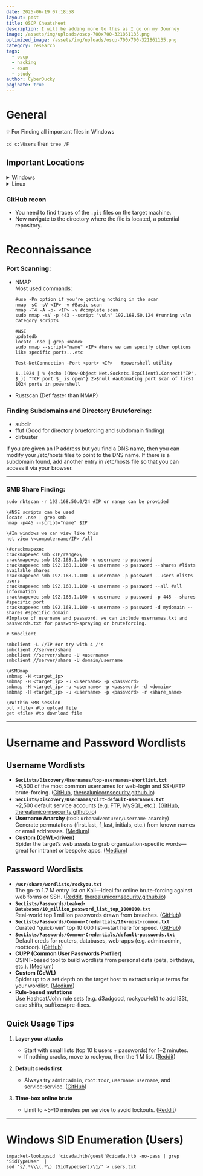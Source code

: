 ```yaml
---
date: 2025-06-19 07:18:58
layout: post
title: OSCP Cheatsheet
description: I will be adding more to this as I go on my Journey
image: /assets/img/uploads/oscp-700x700-321861135.png
optimized_image: /assets/img/uploads/oscp-700x700-321861135.png
category: research
tags:
  - oscp
  - hacking
  - exam
  - study
author: CyberDucky
paginate: true
---
```

# General

<aside>
💡 For Finding all important files in Windows

`cd c:\Users` then
`tree /F`

</aside>

## Important Locations

<details>
<summary>Windows</summary>
Windows
    

</details>
<details>
<summary>Linux</summary>
    
 

```
powershell
    /etc/passwd
    /etc/shadow
    /etc/aliases
    /etc/anacrontab
    /etc/apache2/apache2.conf
    /etc/apache2/httpd.conf
    /etc/apache2/sites-enabled/000-default.conf
    /etc/at.allow
    /etc/at.deny
    /etc/bashrc
    /etc/bootptab
    /etc/chrootUsers
    /etc/chttp.conf
    /etc/cron.allow
    /etc/cron.deny
    /etc/crontab
    /etc/cups/cupsd.conf
    /etc/exports
    /etc/fstab
    /etc/ftpaccess
    /etc/ftpchroot
    /etc/ftphosts
    /etc/groups
    /etc/grub.conf
    /etc/hosts
    /etc/hosts.allow
    /etc/hosts.deny
    /etc/httpd/access.conf
    /etc/httpd/conf/httpd.conf
    /etc/httpd/httpd.conf
    /etc/httpd/logs/access_log
    /etc/httpd/logs/access.log
    /etc/httpd/logs/error_log
    /etc/httpd/logs/error.log
    /etc/httpd/php.ini
    /etc/httpd/srm.conf
    /etc/inetd.conf
    /etc/inittab
    /etc/issue
    /etc/knockd.conf
    /etc/lighttpd.conf
    /etc/lilo.conf
    /etc/logrotate.d/ftp
    /etc/logrotate.d/proftpd
    /etc/logrotate.d/vsftpd.log
    /etc/lsb-release
    /etc/motd
    /etc/modules.conf
    /etc/motd
    /etc/mtab
    /etc/my.cnf
    /etc/my.conf
    /etc/mysql/my.cnf
    /etc/network/interfaces
    /etc/networks
    /etc/npasswd
    /etc/passwd
    /etc/php4.4/fcgi/php.ini
    /etc/php4/apache2/php.ini
    /etc/php4/apache/php.ini
    /etc/php4/cgi/php.ini
    /etc/php4/apache2/php.ini
    /etc/php5/apache2/php.ini
    /etc/php5/apache/php.ini
    /etc/php/apache2/php.ini
    /etc/php/apache/php.ini
    /etc/php/cgi/php.ini
    /etc/php.ini
    /etc/php/php4/php.ini
    /etc/php/php.ini
    /etc/printcap
    /etc/profile
    /etc/proftp.conf
    /etc/proftpd/proftpd.conf
    /etc/pure-ftpd.conf
    /etc/pureftpd.passwd
    /etc/pureftpd.pdb
    /etc/pure-ftpd/pure-ftpd.conf
    /etc/pure-ftpd/pure-ftpd.pdb
    /etc/pure-ftpd/putreftpd.pdb
    /etc/redhat-release
    /etc/resolv.conf
    /etc/samba/smb.conf
    /etc/snmpd.conf
    /etc/ssh/ssh_config
    /etc/ssh/sshd_config
    /etc/ssh/ssh_host_dsa_key
    /etc/ssh/ssh_host_dsa_key.pub
    /etc/ssh/ssh_host_key
    /etc/ssh/ssh_host_key.pub
    /etc/sysconfig/network
    /etc/syslog.conf
    /etc/termcap
    /etc/vhcs2/proftpd/proftpd.conf
    /etc/vsftpd.chroot_list
    /etc/vsftpd.conf
    /etc/vsftpd/vsftpd.conf
    /etc/wu-ftpd/ftpaccess
    /etc/wu-ftpd/ftphosts
    /etc/wu-ftpd/ftpusers
    /logs/pure-ftpd.log
    /logs/security_debug_log
    /logs/security_log
    /opt/lampp/etc/httpd.conf
    /opt/xampp/etc/php.ini
    /proc/cmdline
    /proc/cpuinfo
    /proc/filesystems
    /proc/interrupts
    /proc/ioports
    /proc/meminfo
    /proc/modules
    /proc/mounts
    /proc/net/arp
    /proc/net/tcp
    /proc/net/udp
    /proc/<PID>/cmdline
    /proc/<PID>/maps
    /proc/sched_debug
    /proc/self/cwd/app.py
    /proc/self/environ
    /proc/self/net/arp
    /proc/stat
    /proc/swaps
    /proc/version
    /root/anaconda-ks.cfg
    /usr/etc/pure-ftpd.conf
    /usr/lib/php.ini
    /usr/lib/php/php.ini
    /usr/local/apache/conf/modsec.conf
    /usr/local/apache/conf/php.ini
    /usr/local/apache/log
    /usr/local/apache/logs
    /usr/local/apache/logs/access_log
    /usr/local/apache/logs/access.log
    /usr/local/apache/audit_log
    /usr/local/apache/error_log
    /usr/local/apache/error.log
    /usr/local/cpanel/logs
    /usr/local/cpanel/logs/access_log
    /usr/local/cpanel/logs/error_log
    /usr/local/cpanel/logs/license_log
    /usr/local/cpanel/logs/login_log
    /usr/local/cpanel/logs/stats_log
    /usr/local/etc/httpd/logs/access_log
    /usr/local/etc/httpd/logs/error_log
    /usr/local/etc/php.ini
    /usr/local/etc/pure-ftpd.conf
    /usr/local/etc/pureftpd.pdb
    /usr/local/lib/php.ini
    /usr/local/php4/httpd.conf
    /usr/local/php4/httpd.conf.php
    /usr/local/php4/lib/php.ini
    /usr/local/php5/httpd.conf
    /usr/local/php5/httpd.conf.php
    /usr/local/php5/lib/php.ini
    /usr/local/php/httpd.conf
    /usr/local/php/httpd.conf.ini
    /usr/local/php/lib/php.ini
    /usr/local/pureftpd/etc/pure-ftpd.conf
    /usr/local/pureftpd/etc/pureftpd.pdn
    /usr/local/pureftpd/sbin/pure-config.pl
    /usr/local/www/logs/httpd_log
    /usr/local/Zend/etc/php.ini
    /usr/sbin/pure-config.pl
    /var/adm/log/xferlog
    /var/apache2/config.inc
    /var/apache/logs/access_log
    /var/apache/logs/error_log
    /var/cpanel/cpanel.config
    /var/lib/mysql/my.cnf
    /var/lib/mysql/mysql/user.MYD
    /var/local/www/conf/php.ini
    /var/log/apache2/access_log
    /var/log/apache2/access.log
    /var/log/apache2/error_log
    /var/log/apache2/error.log
    /var/log/apache/access_log
    /var/log/apache/access.log
    /var/log/apache/error_log
    /var/log/apache/error.log
    /var/log/apache-ssl/access.log
    /var/log/apache-ssl/error.log
    /var/log/auth.log
    /var/log/boot
    /var/htmp
    /var/log/chttp.log
    /var/log/cups/error.log
    /var/log/daemon.log
    /var/log/debug
    /var/log/dmesg
    /var/log/dpkg.log
    /var/log/exim_mainlog
    /var/log/exim/mainlog
    /var/log/exim_paniclog
    /var/log/exim.paniclog
    /var/log/exim_rejectlog
    /var/log/exim/rejectlog
    /var/log/faillog
    /var/log/ftplog
    /var/log/ftp-proxy
    /var/log/ftp-proxy/ftp-proxy.log
    /var/log/httpd-access.log
    /var/log/httpd/access_log
    /var/log/httpd/access.log
    /var/log/httpd/error_log
    /var/log/httpd/error.log
    /var/log/httpsd/ssl.access_log
    /var/log/httpsd/ssl_log
    /var/log/kern.log
    /var/log/lastlog
    /var/log/lighttpd/access.log
    /var/log/lighttpd/error.log
    /var/log/lighttpd/lighttpd.access.log
    /var/log/lighttpd/lighttpd.error.log
    /var/log/mail.info
    /var/log/mail.log
    /var/log/maillog
    /var/log/mail.warn
    /var/log/message
    /var/log/messages
    /var/log/mysqlderror.log
    /var/log/mysql.log
    /var/log/mysql/mysql-bin.log
    /var/log/mysql/mysql.log
    /var/log/mysql/mysql-slow.log
    /var/log/proftpd
    /var/log/pureftpd.log
    /var/log/pure-ftpd/pure-ftpd.log
    /var/log/secure
    /var/log/vsftpd.log
    /var/log/wtmp
    /var/log/xferlog
    /var/log/yum.log
    /var/mysql.log
    /var/run/utmp
    /var/spool/cron/crontabs/root
    /var/webmin/miniserv.log
    /var/www/html<VHOST>/\_\_init\_\_.py
    /var/www/html/db_connect.php
    /var/www/html/utils.php
    /var/www/log/access_log
    /var/www/log/error_log
    /var/www/logs/access_log
    /var/www/logs/error_log
    /var/www/logs/access.log
    /var/www/logs/error.log
    \~/.atfp_history
    \~/.bash_history
    \~/.bash_logout
    \~/.bash_profile
    \~/.bashrc
    \~/.gtkrc
    \~/.login
    \~/.logout
    \~/.mysql_history
    \~/.nano_history
    \~/.php_history
    \~/.profile
    \~/.ssh/authorized_keys
    #id_rsa, id_ecdsa, id_ecdsa_sk, id_ed25519, id_ed25519_sk, and id_dsa
    \~/.ssh/id_dsa
    \~/.ssh/id_dsa.pub
    \~/.ssh/id_rsa
    \~/.ssh/id_edcsa
    \~/.ssh/id_rsa.pub
    \~/.ssh/identity
    \~/.ssh/identity.pub
    \~/.viminfo
    \~/.wm_style
    \~/.Xdefaults
    \~/.xinitrc
    \~/.Xresources
    \~/.xsession
```

</details>

### GitHub recon

* You need to find traces of the `.git` files on the target machine.
* Now navigate to the directory where the file is located, a potential repository.

# Reconnaissance

### P﻿ort Scanning:

* N﻿MAP\
  M﻿ost used commands:

  ```
  #use -Pn option if you're getting nothing in the scan
  nmap -sC -sV <IP> -v #Basic scan
  nmap -T4 -A -p- <IP> -v #complete scan
  sudo nmap -sV -p 443 --script "vuln" 192.168.50.124 #running vuln category scripts

  #NSE
  updatedb
  locate .nse | grep <name>
  sudo nmap --script="name" <IP> #here we can specify other options like specific ports...etc

  Test-NetConnection -Port <port> <IP>   #powershell utility

  1..1024 | % {echo ((New-Object Net.Sockets.TcpClient).Connect("IP", $_)) "TCP port $_ is open"} 2>$null #automating port scan of first 1024 ports in powershell
  ```
* Rustscan (Def faster than NMAP)

### F﻿inding Subdomains and Directory Bruteforcing:

* s﻿ubdir 
* f﻿fuf (Good for directory brueforcing and subdomain finding)
* d﻿irbuster

I﻿f you are given an IP address but you find a DNS name, then you can modify your /etc/hosts files to point to the DNS name. If there is a subdomain found, add another entry in /etc/hosts file so that you can access it via your browser.

- - -

### **S﻿MB Share Finding:**

```
sudo nbtscan -r 192.168.50.0/24 #IP or range can be provided

\#NSE scripts can be used
locate .nse | grep smb
nmap -p445 --script="name" $IP 

\#In windows we can view like this
net view \<computername/IP> /all

\#crackmapexec
crackmapexec smb <IP/range>\
crackmapexec smb 192.168.1.100 -u username -p password
crackmapexec smb 192.168.1.100 -u username -p password --shares #lists available shares
crackmapexec smb 192.168.1.100 -u username -p password --users #lists users
crackmapexec smb 192.168.1.100 -u username -p password --all #all information
crackmapexec smb 192.168.1.100 -u username -p password -p 445 --shares #specific port
crackmapexec smb 192.168.1.100 -u username -p password -d mydomain --shares #specific domain
#Inplace of username and password, we can include usernames.txt and passwords.txt for password-spraying or bruteforcing.

# Smbclient

smbclient -L //IP #or try with 4 /'s
smbclient //server/share
smbclient //server/share -U <username>
smbclient //server/share -U domain/username

\#SMBmap
smbmap -H <target_ip>
smbmap -H <target_ip> -u <username> -p <password>
smbmap -H <target_ip> -u <username> -p <password> -d <domain>
smbmap -H <target_ip> -u <username> -p <password> -r <share_name>

\#Within SMB session
put <file> #to upload file
get <file> #to download file
```

- - -

# Username and Password Wordlists

## Username Wordlists

* **`SecLists/Discovery/Usernames/top-usernames-shortlist.txt`**\
  ~5,500 of the most common usernames for web-login and SSH/FTP brute-forcing. ([GitHub](https://github.com/danielmiessler/SecLists?utm_source=chatgpt.com "danielmiessler/SecLists"), [therealunicornsecurity.github.io](https://therealunicornsecurity.github.io/OSCP/ "OSCP tips and tricks – Unicorn Security – Breaching Unicorns"))
* **`SecLists/Discovery/Usernames/cirt-default-usernames.txt`**\
  ~2,500 default service accounts (e.g. FTP, MySQL, etc.). ([GitHub](https://github.com/danielmiessler/SecLists?utm_source=chatgpt.com "danielmiessler/SecLists"), [therealunicornsecurity.github.io](https://therealunicornsecurity.github.io/OSCP/ "OSCP tips and tricks – Unicorn Security – Breaching Unicorns"))
* **Username Anarchy** (tool: `urbanadventurer/username-anarchy`)\
  Generate permutations (first.last, f_last, initials, etc.) from known names or email addresses. ([Medium](https://medium.com/%40jakemcgreevy/creating-custom-username-and-password-lists-on-the-fly-2740abd8f366?utm_source=chatgpt.com "Creating custom username and password lists on the fly!"))
* **Custom (CeWL-driven)**\
  Spider the target’s web assets to grab organization-specific words—great for intranet or bespoke apps. ([Medium](https://medium.com/%40tony-fu/penetration-testing-password-cracking-part2-generate-wordlist-fbc4b1844a64?utm_source=chatgpt.com "Password Cracking Part2 — Generate wordlist | by Tony Fu ..."))

## Password Wordlists

* **`/usr/share/wordlists/rockyou.txt`**\
  The go-to 1.7 M entry list on Kali—ideal for online brute-forcing against web forms or SSH. ([Reddit](https://www.reddit.com/r/oscp/comments/1apxuuf/best_oscp_wordlists/?utm_source=chatgpt.com "Best OSCP wordlists : r/oscp"), [therealunicornsecurity.github.io](https://therealunicornsecurity.github.io/OSCP/ "OSCP tips and tricks – Unicorn Security – Breaching Unicorns"))
* **`SecLists/Passwords/Leaked-Databases/10_million_password_list_top_1000000.txt`**\
  Real-world top 1 million passwords drawn from breaches. ([GitHub](https://github.com/danielmiessler/SecLists/blob/master/Passwords/Common-Credentials/10-million-password-list-top-10000.txt?utm_source=chatgpt.com "10-million-password-list-top-10000.txt"))
* **`SecLists/Passwords/Common-Credentials/10k-most-common.txt`**\
  Curated “quick-win” top 10 000 list—start here for speed. ([GitHub](https://github.com/danielmiessler/SecLists/blob/master/Passwords/Common-Credentials/10k-most-common.txt?fbclid=IwAR0Eyfvtc3c2q-6_d7c002K3ojJv-8j89WEuJ9acelpMV6D26U5cxPQ3N7k&utm_source=chatgpt.com "SecLists/Passwords/Common-Credentials/10k-most- ..."))
* **`SecLists/Passwords/Common-Credentials/default-passwords.txt`**\
  Default creds for routers, databases, web-apps (e.g. admin:admin, root:toor). ([GitHub](https://github.com/danielmiessler/SecLists/blob/master/Passwords/Common-Credentials/10k-most-common.txt?fbclid=IwAR0Eyfvtc3c2q-6_d7c002K3ojJv-8j89WEuJ9acelpMV6D26U5cxPQ3N7k&utm_source=chatgpt.com "SecLists/Passwords/Common-Credentials/10k-most- ..."))
* **CUPP (Common User Passwords Profiler)**\
  OSINT-based tool to build wordlists from personal data (pets, birthdays, etc.). ([Medium](https://medium.com/%40jakemcgreevy/creating-custom-username-and-password-lists-on-the-fly-2740abd8f366?utm_source=chatgpt.com "Creating custom username and password lists on the fly!"))
* **Custom (CeWL)**\
  Spider up to a set depth on the target host to extract unique terms for your wordlist. ([Medium](https://medium.com/%40tony-fu/penetration-testing-password-cracking-part2-generate-wordlist-fbc4b1844a64?utm_source=chatgpt.com "Password Cracking Part2 — Generate wordlist | by Tony Fu ..."))
* **Rule-based mutations**\
  Use Hashcat/John rule sets (e.g. d3adgood, rockyou-lek) to add l33t, case shifts, suffixes/pre-fixes.

## Quick Usage Tips

1. **Layer your attacks**

   * Start with small lists (top 10 k users + passwords) for 1–2 minutes.
   * If nothing cracks, move to rockyou, then the 1 M list. ([Reddit](https://www.reddit.com/r/oscp/comments/1apxuuf/best_oscp_wordlists/?utm_source=chatgpt.com "Best OSCP wordlists : r/oscp"))
2. **Default creds first**

   * Always try `admin:admin`, `root:toor`, `username:username`, and service:service. ([GitHub](https://github.com/saisathvik1/OSCP-Cheatsheet?utm_source=chatgpt.com "OSCP Cheatsheet by Sai Sathvik"))
3. **Time-box online brute**

   * Limit to ~5–10 minutes per service to avoid lockouts. ([Reddit](https://www.reddit.com/r/oscp/comments/1apxuuf/best_oscp_wordlists/?utm_source=chatgpt.com "Best OSCP wordlists : r/oscp"))



- - -

# Windows SID Enumeration (Users)



```
impacket-lookupsid 'cicada.htb/guest'@cicada.htb -no-pass | grep 'SidTypeUser' |
sed 's/.*\\\(.*\) (SidTypeUser)/\1/' > users.txt

```